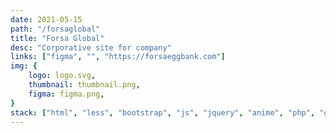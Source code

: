 ```yaml
---
date: 2021-05-15
path: "/forsaglobal"
title: "Forsa Global"
desc: "Corporative site for company"
links: ["figma", "", "https://forsaeggbank.com"]
img: {
	logo: logo.svg,
	thumbnail: thumbnail.png,
	figma: figma.png,
}
stack: ["html", "less", "bootstrap", "js", "jquery", "anime", "php", "git"]
---
```

